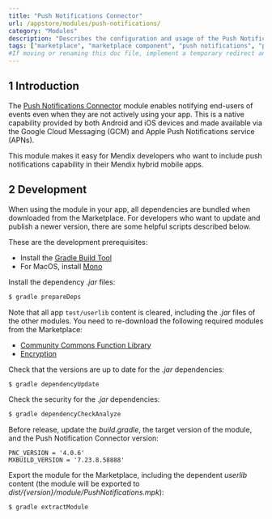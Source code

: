 ```yaml
---
title: "Push Notifications Connector"
url: /appstore/modules/push-notifications/
category: "Modules"
description: "Describes the configuration and usage of the Push Notifications module, which is available in the Mendix Marketplace."
tags: ["marketplace", "marketplace component", "push notifications", "platform support"]
#If moving or renaming this doc file, implement a temporary redirect and let the respective team know they should update the URL in the product. See Mapping to Products for more details. 
---
```


## 1 Introduction

The [Push Notifications Connector](https://marketplace.mendix.com/link/component/3003/) module enables notifying end-users of events even when they are not actively using your app. This is a native capability provided by both Android and iOS devices and made available via the Google Cloud Messaging (GCM) and Apple Push Notifications service (APNs).

This module makes it easy for Mendix developers who want to include push notifications capability in their Mendix hybrid mobile apps.

## 2 Development

When using the module in your app, all dependencies are bundled when downloaded from the Marketplace. For developers who want to update and publish a newer version, there are some helpful scripts described below.

These are the development prerequisites:

* Install the [Gradle Build Tool](https://gradle.org/install/)
* For MacOS, install [Mono](https://www.mono-project.com/download/stable/)

Install the dependency *.jar* files:

```bash
$ gradle prepareDeps
```

Note that all app `test/userlib` content is cleared, including the *.jar* files of the other modules. You need to re-download the following  required modules from the Marketplace:

* [Community Commons Function Library](/appstore/modules/community-commons-function-library/)
* [Encryption](/appstore/modules/encryption/)

Check that the versions are up to date for the *.jar* dependencies:

```bash
$ gradle dependencyUpdate
```

Check the security for the *.jar* dependencies:

```bash
$ gradle dependencyCheckAnalyze
```

Before release, update the *build.gradle*, the target version of the module, and the Push Notification Connector version:

``` groofy
PNC_VERSION = '4.0.6'
MXBUILD_VERSION = '7.23.8.58888'
```

Export the module for the Marketplace, including the dependent *userlib* content (the module will be exported to *dist/{version}/module/PushNotifications.mpk*):

```bash
$ gradle extractModule
```

